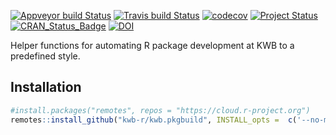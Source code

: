 [![Appveyor build Status](https://ci.appveyor.com/api/projects/status/fpwyt36kp3wfd4x4/branch/master?svg=true)](https://ci.appveyor.com/project/KWB-R/kwb-pkgbuild/branch/master)
[![Travis build Status](https://travis-ci.com/KWB-R/kwb.pkgbuild.svg?branch=master)](https://travis-ci.com/KWB-R/kwb.pkgbuild)
[![codecov](https://codecov.io/github/KWB-R/kwb.pkgbuild/branch/master/graphs/badge.svg)](https://codecov.io/github/KWB-R/kwb.pkgbuild)
[![Project Status](https://img.shields.io/badge/lifecycle-experimental-orange.svg)](https://www.tidyverse.org/lifecycle/#experimental)
[![CRAN_Status_Badge](https://www.r-pkg.org/badges/version/kwb.pkgbuild)]()
[![DOI](https://zenodo.org/badge/DOI/10.5281/zenodo.3387180.svg)](https://doi.org/10.5281/zenodo.3387180)



Helper functions for automating R package development at KWB
to a predefined style.

## Installation

```r
#install.packages("remotes", repos = "https://cloud.r-project.org")
remotes::install_github("kwb-r/kwb.pkgbuild", INSTALL_opts =  c('--no-multiarch'))
```

